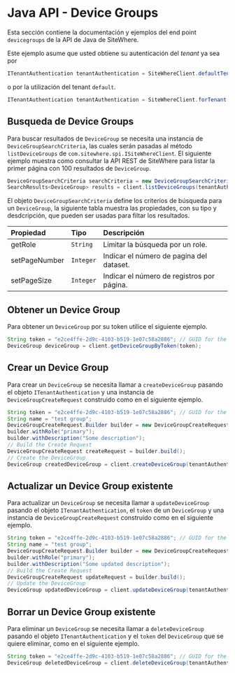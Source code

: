 # Java API - Device Groups

<Seo/>

Esta sección contiene la documentación y ejemplos del end point `devicegroups` de la API de Java de SiteWhere.

Este ejemplo asume que usted obtiene su autenticación del _tenant_ ya sea por

```java
ITenantAuthentication tenantAuthentication = SiteWhereClient.defaultTenant();
```

o por la utilización del tenant `default`.

```java
ITenantAuthentication tenantAuthentication = SiteWhereClient.forTenant("token", "auth");
```

## Busqueda de Device Groups

Para buscar resultados de `DeviceGroup` se necesita una instancia de `DeviceGroupSearchCriteria`,
las cuales serán pasadas al método `listDeviceGroups` de `com.sitewhere.spi.ISiteWhereClient`. El siguiente ejemplo muestra
como consultar la API REST de SiteWhere para listar la primer página con 100 resultados de `DeviceGroup`.

```java
DeviceGroupSearchCriteria searchCriteria = new DeviceGroupSearchCriteria(1, 100);
SearchResults<DeviceGroup> results = client.listDeviceGroups(tenantAuthentication, searchCriteria);
```

El objeto `DeviceGroupSearchCriteria` define los criterios de búsqueda para un `DeviceGroup`, la siguiente tabla
muestra las propiedades, con su tipo y desdcripción, que pueden ser usadas para filtar los resultados.

| Propiedad     | Tipo      | Descripción                                |
| :------------ | :-------- | :----------------------------------------- |
| getRole       | `String`  | Limitar la búsqueda por un role.           |
| setPageNumber | `Integer` | Indicar el número de pagina del dataset.   |
| setPageSize   | `Integer` | Indicar el número de registros por página. |

## Obtener un Device Group

Para obtener un `DeviceGroup` por su token utilice el siguiente ejemplo.

```java
String token = "e2ce4ffe-2d9c-4103-b519-1e07c58a2886"; // GUID for the DeviceGroup
DeviceGroup deviceGroup = client.getDeviceGroupByToken(token);
```

## Crear un Device Group

Para crear un `DeviceGroup` se necesita llamar a `createDeviceGroup` pasando el objeto `ITenantAuthentication` y una
instancia de `DeviceGroupCreateRequest` construido como en el siguiente ejemplo.

```java
String token = "e2ce4ffe-2d9c-4103-b519-1e07c58a2886"; // GUID for the DeviceGroup
String name = "test group";
DeviceGroupCreateRequest.Builder builder = new DeviceGroupCreateRequest.Builder(token, name);
builder.withRole("primary");
builder.withDescription("Some description");
// Build the Create Request
DeviceGroupCreateRequest createRequest = builder.build();
// Create the DeviceGroup
DeviceGroup createdDeviceGroup = client.createDeviceGroup(tenantAuthentication, createRequest);
```

## Actualizar un Device Group existente

Para actualizar un `DeviceGroup` se necesita llamar a `updateDeviceGroup` pasando el objeto `ITenantAuthentication`,
el `token` de un `DeviceGroup` y una instancia de `DeviceGroupCreateRequest` construido como en el siguiente ejemplo.

```java
String token = "e2ce4ffe-2d9c-4103-b519-1e07c58a2886"; // GUID for the DeviceGroup
String name = "test group";
DeviceGroupCreateRequest.Builder builder = new DeviceGroupCreateRequest.Builder(token, name);
builder.withRole("primary");
builder.withDescription("Some updated description");
// Build the Create Request
DeviceGroupCreateRequest updateRequest = builder.build();
// Update the DeviceGroup
DeviceGroup updatedDeviceGroup = client.updateDeviceGroup(tenantAuthentication, token, updateRequest);
```

## Borrar un Device Group existente

Para eliminar un `DeviceGroup` se necesita llamar a `deleteDeviceGroup` pasando el objeto `ITenantAuthentication` y el
`token` del `DeviceGroup` que se quiere eliminar, como en el siguiente ejemplo.

```java
String token = "e2ce4ffe-2d9c-4103-b519-1e07c58a2886"; // GUID for the DeviceGroup
DeviceGroup deletedDeviceGroup = client.deleteDeviceGroup(tenantAuthentication, token);
```
